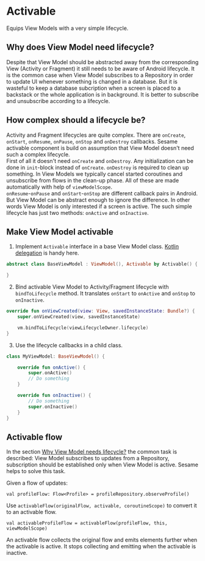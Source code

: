 # Activable

Equips View Models with a very simple lifecycle.

## Why does View Model need lifecycle?
Despite that View Model should be abstracted away from the corresponding View (Activity or Fragment) it still needs to be aware of Android lifecycle. It is the common case when View Model subscribes to a Repository in order to update UI whenever something is changed in a database. But it is wasteful to keep a database subcription when a screen is placed to a backstack or the whole application is in background. It is better to subscribe and unsubscribe according to a lifecycle.

## How complex should a lifecycle be?
Activity and Fragment lifecycles are quite complex. There are `onCreate`, `onStart`, `onResume`, `onPause`, `onStop` and `onDestroy` callbacks. Sesame  activable component is build on assumption that View Model doesn't need such a complex lifecycle.  
First of all it doesn't need `onCreate` and `onDestroy`. Any initialization can be done in `init`-block instead of `onCreate`. `onDestroy` is required to clean up something. In View Models we typically cancel started coroutines and unsubscribe from flows in the clean-up phase. All of these are made automatically with help of `viewModelScope`.  
`onResume`-`onPause` and `onStart`-`onStop` are different callback pairs in Android. But View Model can be abstract enough to ignore the difference. In other words View Model is only interested if a screen is active. The such simple lifecycle has just two methods: `onActive` and `onInactive`.

## Make View Model activable
1. Implement `Activable` interface in a base View Model class. [Kotlin delegation](https://kotlinlang.org/docs/delegation.html) is handy here.
```kotlin
abstract class BaseViewModel : ViewModel(), Activable by Activable() {

}
```

2. Bind activable View Model to Activity/Fragment lifecycle with `bindToLifecycle` method. It translates `onStart` to `onActive` and `onStop` to `onInactive`.

```kotlin
override fun onViewCreated(view: View, savedInstanceState: Bundle?) {
    super.onViewCreated(view, savedInstanceState)

    vm.bindToLifecycle(viewLifecycleOwner.lifecycle)
}
```

3. Use the lifecycle callbacks in a child class.
```kotlin
class MyViewModel: BaseViewModel() {

    override fun onActive() {
        super.onActive()
        // Do something
    }

    override fun onInactive() {
        // Do something
        super.onInactive()
    }
}
```

## Activable flow
In the section [Why View Model needs lifecycle?](#why-view-model-needs-lifecycle) the common task is described: View Model subscribes to updates from a Repository, subscription should be established only when View Model is active. Sesame helps to solve this task.

Given a flow of updates: 
```
val profileFlow: Flow<Profile> = profileRepository.observeProfile()
```

Use `activableFlow(originalFlow, activable, coroutineScope)` to convert it to an activable flow.

```
val activableProfileFlow = activableFlow(profileFlow, this, viewModelScope)
```

An activable flow collects the original flow and emits elements further when the activable is active. It stops collecting and emitting when the activable is inactive.
